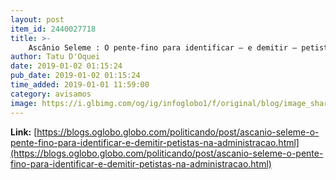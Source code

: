 ```yaml
---
layout: post
item_id: 2440027718
title: >-
    Ascânio Seleme : O pente-fino para identificar – e demitir – petistas na administração : Politicando
author: Tatu D'Oquei
date: 2019-01-02 01:15:24
pub_date: 2019-01-02 01:15:24
time_added: 2019-01-01 11:59:00
category: avisamos
image: https://i.glbimg.com/og/ig/infoglobo1/f/original/blog/image_share/politicando.jpg
---
```


**Link:** [https://blogs.oglobo.globo.com/politicando/post/ascanio-seleme-o-pente-fino-para-identificar-e-demitir-petistas-na-administracao.html](https://blogs.oglobo.globo.com/politicando/post/ascanio-seleme-o-pente-fino-para-identificar-e-demitir-petistas-na-administracao.html)

